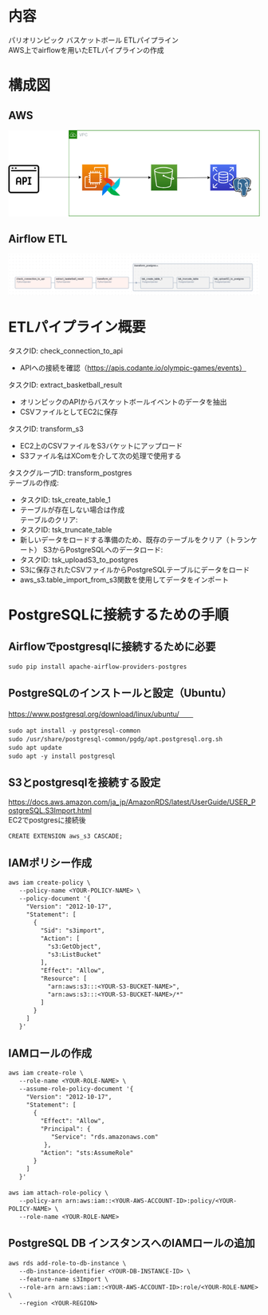 # 内容
パリオリンピック バスケットボール ETLパイプライン  
AWS上でairflowを用いたETLパイプラインの作成  

# 構成図
## AWS
![構成図](https://github.com/rikunisikawa/AirflowEtlOnAws/blob/main/diagram.png)
## Airflow ETL
![AirflowDag](https://github.com/rikunisikawa/AirflowEtlOnAws/blob/main/dag.png)

# ETLパイプライン概要
タスクID: check_connection_to_api  
- APIへの接続を確認（https://apis.codante.io/olympic-games/events）

タスクID: extract_basketball_result
- オリンピックのAPIからバスケットボールイベントのデータを抽出
- CSVファイルとしてEC2に保存

タスクID: transform_s3  
- EC2上のCSVファイルをS3バケットにアップロード  
- S3ファイル名はXComを介して次の処理で使用する  

タスクグループID: transform_postgres  
テーブルの作成:  
- タスクID: tsk_create_table_1  
- テーブルが存在しない場合は作成  
テーブルのクリア:  
- タスクID: tsk_truncate_table
- 新しいデータをロードする準備のため、既存のテーブルをクリア（トランケート）
S3からPostgreSQLへのデータロード:
- タスクID: tsk_uploadS3_to_postgres
- S3に保存されたCSVファイルからPostgreSQLテーブルにデータをロード
- aws_s3.table_import_from_s3関数を使用してデータをインポート

# PostgreSQLに接続するための手順
## Airflowでpostgresqlに接続するために必要
```
sudo pip install apache-airflow-providers-postgres
```

## PostgreSQLのインストールと設定（Ubuntu）
https://www.postgresql.org/download/linux/ubuntu/　　
```
sudo apt install -y postgresql-common　　
sudo /usr/share/postgresql-common/pgdg/apt.postgresql.org.sh　　
sudo apt update　　
sudo apt -y install postgresql　　
```
## S3とpostgresqlを接続する設定
https://docs.aws.amazon.com/ja_jp/AmazonRDS/latest/UserGuide/USER_PostgreSQL.S3Import.html  
EC2でpostgresに接続後　　
```
CREATE EXTENSION aws_s3 CASCADE;
```
## IAMポリシー作成
```
aws iam create-policy \
   --policy-name <YOUR-POLICY-NAME> \
   --policy-document '{
     "Version": "2012-10-17",
     "Statement": [
       {
         "Sid": "s3import",
         "Action": [
           "s3:GetObject",
           "s3:ListBucket"
         ],
         "Effect": "Allow",
         "Resource": [
           "arn:aws:s3:::<YOUR-S3-BUCKET-NAME>", 
           "arn:aws:s3:::<YOUR-S3-BUCKET-NAME>/*"
         ] 
       }
     ] 
   }'
```

## IAMロールの作成
```
aws iam create-role \
   --role-name <YOUR-ROLE-NAME> \
   --assume-role-policy-document '{
     "Version": "2012-10-17",
     "Statement": [
       {
         "Effect": "Allow",
         "Principal": {
            "Service": "rds.amazonaws.com"
          },
         "Action": "sts:AssumeRole"
       }
     ] 
   }'

aws iam attach-role-policy \
   --policy-arn arn:aws:iam::<YOUR-AWS-ACCOUNT-ID>:policy/<YOUR-POLICY-NAME> \
   --role-name <YOUR-ROLE-NAME>
```
## PostgreSQL DB インスタンスへのIAMロールの追加
```
aws rds add-role-to-db-instance \
   --db-instance-identifier <YOUR-DB-INSTANCE-ID> \
   --feature-name s3Import \
   --role-arn arn:aws:iam::<YOUR-AWS-ACCOUNT-ID>:role/<YOUR-ROLE-NAME> \
   --region <YOUR-REGION>
```
